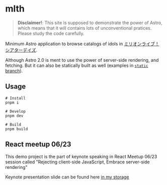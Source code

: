 # mlth

> **Disclaimer!**: This site is supposed to demonstrate the power of Astro, which means that it will contains lots of unconventional pratices. Please study the code carefully.

Minimum Astro application to browse catalogs of idols in [ミリオンライブ！ シアターデイズ](https://millionlive-theaterdays.idolmaster-official.jp/).

Although Astro 2.0 is ment to use the power of server-side rendering, and fetching. But it can also be statically built as well (examples in [`static` branch](https://github.com/rayriffy/mlth/tree/static)).

## Usage

```
# Install
pnpm i

# Develop
pnpm dev

# Build
pnpm build
```

## React meetup 06/23

This demo project is the part of keynote speaking in React Meetup 06/23 session called "Rejecting client-side JavaScript, Embrace server-side rendering"

Keynote presentation slide can be found here [in my storage](https://storage.rayriffy.com/files/react-meetup-rejecting-client-side.pdf)

